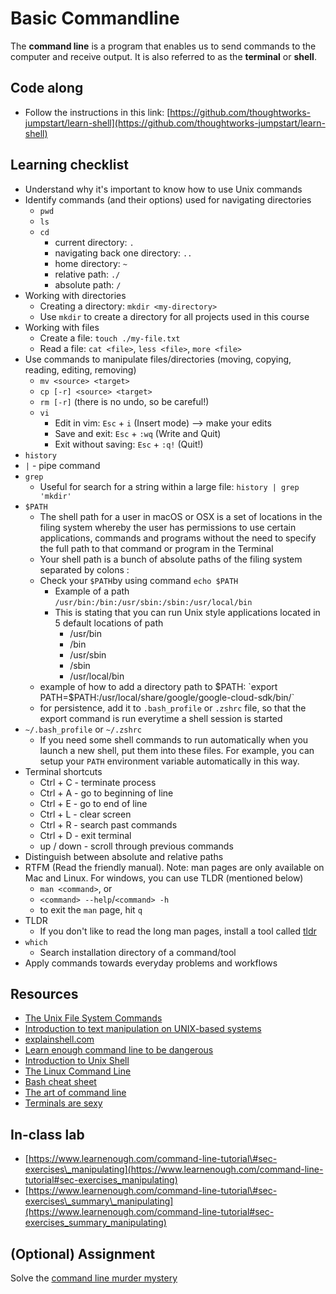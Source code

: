 # Basic Commandline

The **command line** is a program that enables us to send commands to the computer and receive output. It is also referred to as the **terminal** or **shell**.

## Code along

* Follow the instructions in this link: [https://github.com/thoughtworks-jumpstart/learn-shell](https://github.com/thoughtworks-jumpstart/learn-shell)

## Learning checklist

* Understand why it's important to know how to use Unix commands
* Identify commands \(and their options\) used for navigating directories
  * `pwd`
  * `ls`
  * `cd`
    * current directory: `.`
    * navigating back one directory: `..`
    * home directory: `~`
    * relative path: `./`
    * absolute path: `/`
* Working with directories
  * Creating a directory: `mkdir <my-directory>`
  * Use `mkdir` to create a directory for all projects used in this course
* Working with files
  * Create a file: `touch ./my-file.txt`
  * Read a file: `cat <file>`, `less <file>`, `more <file>`
* Use commands to manipulate files/directories \(moving, copying, reading, editing, removing\)
  * `mv <source> <target>`
  * `cp [-r] <source> <target>`
  * `rm [-r]` \(there is no undo, so be careful!\)
  * `vi`
    * Edit in vim: `Esc` + `i` \(Insert mode\) --&gt; make your edits
    * Save and exit: `Esc` + `:wq` \(Write and Quit\)
    * Exit without saving: `Esc` + `:q!` \(Quit!\)
* `history`
* `|` - pipe command
* `grep`
  * Useful for search for a string within a large file: `history | grep 'mkdir'`
* `$PATH`
  * The shell path for a user in macOS or OSX is a set of locations in the filing system whereby the user has permissions to use certain applications, commands and programs without the need to specify the full path to that command or program in the Terminal
  * Your shell path is a bunch of absolute paths of the filing system separated by colons :
  * Check your `$PATH`by using command `echo $PATH`
    * Example of a path `/usr/bin:/bin:/usr/sbin:/sbin:/usr/local/bin`
    * This is stating that you can run Unix style applications located in 5 default locations of path
      * /usr/bin
      * /bin
      * /usr/sbin
      * /sbin
      * /usr/local/bin
  * example of how to add a directory path to $PATH: `export PATH=$PATH:/usr/local/share/google/google-cloud-sdk/bin/`
  * for persistence, add it to `.bash_profile` or `.zshrc` file, so that the export command is run everytime a shell session is started
* `~/.bash_profile` or `~/.zshrc`
  * If you need some shell commands to run automatically when you launch a new shell, put them into these files. For example, you can setup your `PATH` environment variable automatically in this way.
* Terminal shortcuts
  * Ctrl + C - terminate process
  * Ctrl + A - go to beginning of line
  * Ctrl + E - go to end of line
  * Ctrl + L - clear screen
  * Ctrl + R - search past commands
  * Ctrl + D - exit terminal
  * up / down - scroll through previous commands
* Distinguish between absolute and relative paths
* RTFM \(Read the friendly manual\). Note: man pages are only available on Mac and Linux. For windows, you can use TLDR (mentioned below)
  * `man <command>`, or
  * `<command> --help`/`<command> -h`
  * to exit the `man` page, hit `q`
* TLDR
  * If you don't like to read the long man pages, install a tool called [tldr](https://tldr.sh/)
* `which`
  * Search installation directory of a command/tool
* Apply commands towards everyday problems and workflows

## Resources

* [The Unix File System Commands](https://flaviocopes.com/unix-filesystem/)
* [Introduction to text manipulation on UNIX-based systems](https://www.ibm.com/developerworks/aix/library/au-unixtext/index.html)
* [explainshell.com](https://explainshell.com/)
* [Learn enough command line to be dangerous](https://www.learnenough.com/command-line-tutorial)
* [Introduction to Unix Shell](http://swcarpentry.github.io/shell-novice/)
* [The Linux Command Line](http://linuxcommand.org/tlcl.php)
* [Bash cheat sheet](https://github.com/0nn0/terminal-mac-cheatsheet)
* [The art of command line](https://github.com/jlevy/the-art-of-command-line)
* [Terminals are sexy](https://terminalsare.sexy/)

## In-class lab

* [https://www.learnenough.com/command-line-tutorial\#sec-exercises\_manipulating](https://www.learnenough.com/command-line-tutorial#sec-exercises_manipulating)
* [https://www.learnenough.com/command-line-tutorial\#sec-exercises\_summary\_manipulating](https://www.learnenough.com/command-line-tutorial#sec-exercises_summary_manipulating)

## (Optional) Assignment

Solve the [command line murder mystery](https://github.com/veltman/clmystery)

